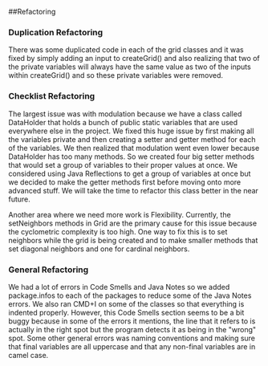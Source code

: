 ##Refactoring

### Duplication Refactoring

There was some duplicated code in each of the grid classes and it was fixed by simply adding an input to createGrid() and also realizing that two of the private variables will always have the same value as two of the inputs within createGrid() and so these private variables were removed. 

### Checklist Refactoring

The largest issue was with modulation because we have a class called DataHolder that holds a bunch of public static variables that are used everywhere else in the project. We fixed this huge issue by first making all the variables private and then creating a setter and getter method for each of the variables. We then realized that modulation went even lower because DataHolder has too many methods. So we created four big setter methods that would set a group of variables to their proper values at once. We considered using Java Reflections to get a group of variables at once but we decided to make the getter methods first before moving onto more advanced stuff. We will take the time to refactor this class better in the near future. 

Another area where we need more work is Flexibility. Currently, the setNeighbors methods in Grid are the primary cause for this issue because the cyclometric complexity is too high. One way to fix this is to set neighbors while the grid is being created and to make smaller methods that set diagonal neighbors and one for cardinal neighbors. 

### General Refactoring

We had a lot of errors in Code Smells and Java Notes so we added package.infos to each of the packages to reduce some of the Java Notes errors. We also ran CMD+I on some of the classes so that everything is indented properly. However, this Code Smells section seems to be a bit buggy because in some of the errors it mentions, the line that it refers to is actually in the right spot but the program detects it as being in the "wrong" spot. Some other general errors was naming conventions and making sure that final variables are all uppercase and that any non-final variables are in camel case. 




